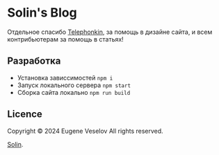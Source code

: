 # Solin's Blog

Отдельное спасибо [Telephonkin](https://vk.com/nik_the_vaga/), за помощь в дизайне сайта, и всем контрибьютерам за помощь в статьях!


## Разработка 

- Установка зависсимостей `npm i`
- Запуск локального сервера `npm start`
- Сборка сайта локально `npm run build`

## Licence

Copyright © 2024 Eugene Veselov
All rights reserved.

[Solin](https://solin.me).

